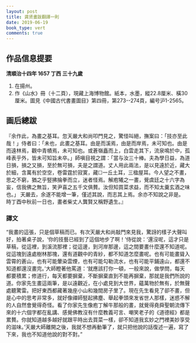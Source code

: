 ```yaml
---
layout: post
title: 龚贤畫跋翻譯一則
date: 2019-06-19
book_type: vert
comments: true
---
```


## 作品信息提要

**清順治十四年 1657 丁西 三十九歲**
<ol class="gap-after">
<li>在揚州。</li>
<li>作《山水》冊（十二頁），現藏上海博物館。紙本，水墨，縱22.8厘米、橫30厘米。圖見《中國古代書畫圖目》第四冊，第273--274頁，編号沪1-2565。</li>
</ol>

## 画后總跋
<div class="gap-after">『余作此，為畫之基耳。忽天嚴大和尚叩門見之，驚怪叫絕，撫案曰：「技亦至此哉！」侍者曰：「未也，此畫之基耳。由是而溪焉，由是而岸焉，未可知也。由是而遠林焉，觀中青幘焉，未可知也。或蒼嶺矗而上，白雲走其下，流泉鳴於中，孤峰表乎外，皆未可知旨未卒。」師嗔目視之謂：「當与汝三十棒。夫為學日益，為道日損，損之又損，至於無可損，夫是之謂道。丈人用此兩法，是以見遠於近，藏大於細，含萬有於空空，卷雷霆於寂寞，藏☐一丘土耳，三楹屋耳。今人望之不畫，思之不窮，猶之乎竪拂掄拳而立，迷者怪焉。解庖犧之一畫，覺虞廷之十六字為妄，信我佛之無旨，笑尹喜之五千文俱贅。汝但知買菜求益，而不知太羹玄酒之味也。」
天嚴去，余遂不能增一筆，僅述其說，而志其上焉。余亦不知說之非是。
時丁酉中秋前一日也，畫者柴丈人龔賢又稱野遺生。』</div>

<h3 class="break-before">譯文</h3>

<div class="flow-flip">“我畫的這張，只是個草稿而已。有次天嚴大和尚敲門來見我，驚訝的樣子大聲叫好，拍著桌子說，‘你的技藝已經到了這個地步了啊！’侍從說：‘還沒呢，這才只是草稿，從這裡，到溪流那裡；從這邊，到河岸那邊，這之間要畫什麼還不知道呢。從這塊到遠處樹林那塊，還有道觀中的青紗，都不知道怎麼畫呢。也有可能畫聳入雲霄的蒼山，也有可能暈染雲煙，也有可能勾勒流水，也有可能平鋪遠山，都還不知道都還沒畫完。’大師瞪著他罵道：‘就應該打你一頓，一般來說，做學問，每天都要積累；修道行，每天都要摒棄，不斷摒棄直到不能再摒棄，那就是我們所說的道。你家先生畫這兩筆，是以遠觀近，在小處見到大世界，蘊萬物於無有，於無聲處聽驚雷。把好東西都藏著幾座小山和幾間房子里了。現在先生看見了卻不畫，但是心中的思考非常多，就好像禪師竪起拂塵、舉起拳頭來发省世人那樣，迷惑不解的人自然會覺得奇怪。看了你家先生像庖丁解牛那般的畫，就覺得堯舜聖朝流傳下來的十六個字都在亂講、感覺佛教沒有什麼教義可言、嘲笑老子的《道德經》都是累贅。你就知道越多越好就跟平時出去買菜一樣，卻不知道我玄妙之門裡美妙享受的滋味。’天嚴大師離開之後，我就不想再動筆了，就只把他說的話復述一遍，寫了下來，我也不知道他說的對不對。”</div>
